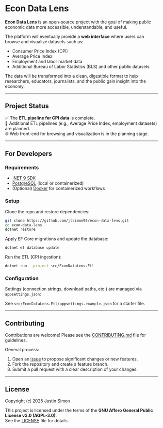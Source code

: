﻿# Econ Data Lens

**Econ Data Lens** is an open-source project with the goal of making public economic data more accessible, understandable, and useful.

The platform will eventually provide a **web interface** where users can browse and visualize datasets such as:
- Consumer Price Index (CPI)
- Average Price Index
- Employment and labor market data
- Additional Bureau of Labor Statistics (BLS) and other public datasets

The data will be transformed into a clean, digestible format to help researchers, educators, journalists, and the public gain insight into the economy.

---

## Project Status

✅ The **ETL pipeline for CPI data** is complete.  
🚧 Additional ETL pipelines (e.g., Average Price Index, employment datasets) are planned.  
🌐 Web front-end for browsing and visualization is in the planning stage.

---

## For Developers

### Requirements
- [.NET 9 SDK](https://dotnet.microsoft.com/en-us/download)
- [PostgreSQL](https://www.postgresql.org/) (local or containerized)
- (Optional) [Docker](https://www.docker.com/) for containerized workflows

### Setup

Clone the repo and restore dependencies:

```bash
git clone https://github.com/jtsimon93/econ-data-lens.git
cd econ-data-lens
dotnet restore
```

Apply EF Core migrations and update the database:

```bash
dotnet ef database update
```

Run the ETL (CPI ingestion):

```bash
dotnet run --project src/EconDataLens.Etl
```

### Configuration

Settings (connection strings, download paths, etc.) are managed via `appsettings.json`:

See `src/EconDataLens.Etl/appsettings.example.json` for a starter file.

---

## Contributing

Contributions are welcome! Please see the [CONTRIBUTING.md](CONTRIBUTING.md) file for guidelines.

General process:
1. Open an [issue](../../issues) to propose significant changes or new features.
2. Fork the repository and create a feature branch.
3. Submit a pull request with a clear description of your changes.


---

## License

Copyright (c) 2025 Justin Simon

This project is licensed under the terms of the **GNU Affero General Public License v3.0 (AGPL-3.0)**.  
See the [LICENSE](LICENSE) file for details.
